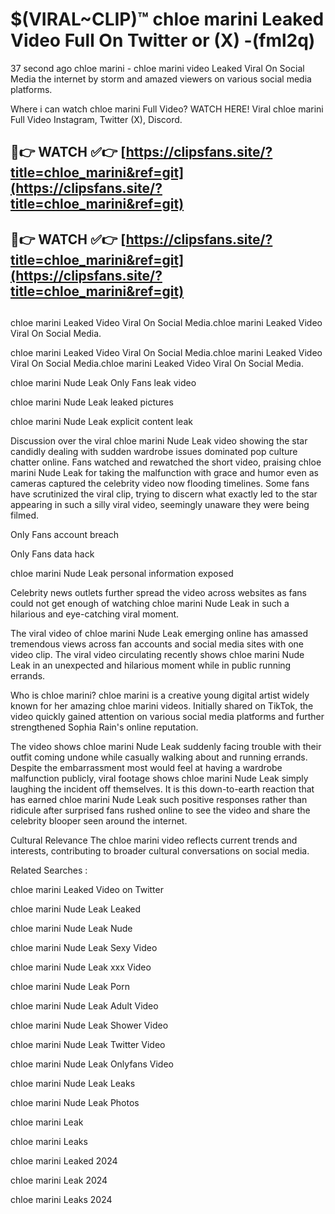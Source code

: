 # $(VIRAL~CLIP)™ chloe marini Leaked Video Full On Twitter or (X) -(fml2q)
37 second ago chloe marini - chloe marini video Leaked Viral On Social Media the internet by storm and amazed viewers on various social media platforms.

Where i can watch chloe marini Full Video? WATCH HERE! Viral chloe marini Full Video Instagram, Twitter (X), Discord.

## 🔴👉 WATCH ✅👉 [https://clipsfans.site/?title=chloe_marini&ref=git](https://clipsfans.site/?title=chloe_marini&ref=git)
## 🔴👉 WATCH ✅👉 [https://clipsfans.site/?title=chloe_marini&ref=git](https://clipsfans.site/?title=chloe_marini&ref=git)
##
chloe marini Leaked Video Viral On Social Media.chloe marini Leaked Video Viral On Social Media.

chloe marini Leaked Video Viral On Social Media.chloe marini Leaked Video Viral On Social Media.chloe marini Leaked Video Viral On Social Media.

chloe marini Nude Leak Only Fans leak video

chloe marini Nude Leak leaked pictures

chloe marini Nude Leak explicit content leak

Discussion over the viral chloe marini Nude Leak video showing the star candidly dealing with sudden wardrobe issues dominated pop culture chatter online. Fans watched and rewatched the short video, praising chloe marini Nude Leak for taking the malfunction with grace and humor even as cameras captured the celebrity video now flooding timelines. Some fans have scrutinized the viral clip, trying to discern what exactly led to the star appearing in such a silly viral video, seemingly unaware they were being filmed.


Only Fans account breach

Only Fans data hack

chloe marini Nude Leak personal information exposed

Celebrity news outlets further spread the video across websites as fans could not get enough of watching chloe marini Nude Leak in such a hilarious and eye-catching viral moment.


The viral video of chloe marini Nude Leak emerging online has amassed tremendous views across fan accounts and social media sites with one video clip. The viral video circulating recently shows chloe marini Nude Leak in an unexpected and hilarious moment while in public running errands.


Who is chloe marini? chloe marini is a creative young digital artist widely known for her amazing chloe marini videos. Initially shared on TikTok, the video quickly gained attention on various social media platforms and further strengthened Sophia Rain's online reputation.

The video shows chloe marini Nude Leak suddenly facing trouble with their outfit coming undone while casually walking about and running errands. Despite the embarrassment most would feel at having a wardrobe malfunction publicly, viral footage shows chloe marini Nude Leak simply laughing the incident off themselves. It is this down-to-earth reaction that has earned chloe marini Nude Leak such positive responses rather than ridicule after surprised fans rushed online to see the video and share the celebrity blooper seen around the internet.

Cultural Relevance The chloe marini video reflects current trends and interests, contributing to broader cultural conversations on social media.

Related Searches :

chloe marini Leaked Video on Twitter

chloe marini Nude Leak Leaked

chloe marini Nude Leak Nude

chloe marini Nude Leak Sexy Video

chloe marini Nude Leak xxx Video

chloe marini Nude Leak Porn

chloe marini Nude Leak Adult Video

chloe marini Nude Leak Shower Video

chloe marini Nude Leak Twitter Video

chloe marini Nude Leak Onlyfans Video

chloe marini Nude Leak Leaks

chloe marini Nude Leak Photos

chloe marini Leak

chloe marini Leaks

chloe marini Leaked 2024

chloe marini Leak 2024

chloe marini Leaks 2024
